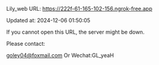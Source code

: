 Lily_web URL: https://222f-61-165-102-156.ngrok-free.app

Updated at: 2024-12-06 01:50:05

If you cannot open this URL, the server might be down.

Please contact: 

goley04@foxmail.com Or Wechat:GL_yeaH
